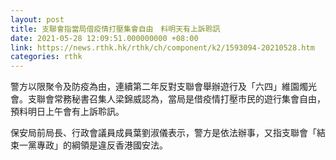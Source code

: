 ```yaml
---
layout: post
title: 支聯會指當局借疫情打壓集會自由　料明天有上訴聆訊
date: 2021-05-28 12:09:51.000000000 +08:00
link: https://news.rthk.hk/rthk/ch/component/k2/1593094-20210528.htm
categories: rthk
---
```


警方以限聚令及防疫為由，連續第二年反對支聯會舉辦遊行及「六四」維園燭光會。支聯會常務秘書召集人梁錦威認為，當局是借疫情打壓市民的遊行集會自由，預料明日上午會有上訴聆訊。

保安局前局長、行政會議員成員葉劉淑儀表示，警方是依法辦事，又指支聯會「結束一黨專政」的綱領是違反香港國安法。
